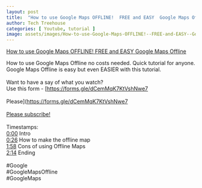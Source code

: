 ```yaml
---
layout: post
title:  "How to use Google Maps OFFLINE!  FREE and EASY  Google Maps Offline "
author: Tech Treehouse
categories: [ Youtube, tutorial ]
image: assets/images/How-to-use-Google-Maps-OFFLINE!--FREE-and-EASY--Google-Maps-Offline-.jpg
---
```


[How to use Google Maps OFFLINE!  FREE and EASY  Google Maps Offline ](https://youtube.com/watch?v=pkPCTS8r_IE)

How to use Google Maps Offline no costs needed. Quick tutorial for anyone. Google Maps Offline is easy but even EASIER with this tutorial.<br><br>Want to have a say of what you watch?<br>Use this form - [https://forms.gle/dCemMqK7KtVshNwe7<br><br>Please](https://forms.gle/dCemMqK7KtVshNwe7<br><br>[Please subscribe!](https://youtube.com/techtreehouse/?sub_confirmation=1)<br><br>Timestamps:<br>[0:00](https://youtube.com/watch?v=pkPCTS8r_IE&t=0) Intro<br>[0:26](https://youtube.com/watch?v=pkPCTS8r_IE&t=26) How to make the offline map<br>[1:58](https://youtube.com/watch?v=pkPCTS8r_IE&t=118) Cons of using Offline Maps<br>[2:14](https://youtube.com/watch?v=pkPCTS8r_IE&t=134) Ending<br><br>#Google<br>#GoogleMapsOffline<br>#GoogleMaps
